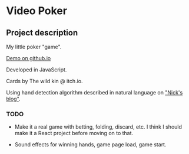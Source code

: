 # Video Poker

## Project description

My little poker "game".

[Demo on github.io](https://robotsson.github.io/poker/)

Developed in JavaScript.

Cards by The wild kin @ itch.io.

Using hand detection algorithm described in natural language on ["Nick's blog"](https://nsayer.blogspot.com/2007/07/algorithm-for-evaluating-poker-hands.html).


### TODO

- Make it a real game with betting, folding, discard, etc. I think I should make it a React project before moving on to that.

- Sound effects for winning hands, game page load, game start.

